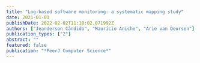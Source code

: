 ```yaml
---
title: "Log-based software monitoring: a systematic mapping study"
date: 2021-01-01
publishDate: 2022-02-02T11:10:02.071992Z
authors: ["Jeanderson Cândido", "Maurı́cio Aniche", "Arie van Deursen"]
publication_types: ["2"]
abstract: ""
featured: false
publication: "*PeerJ Computer Science*"
---
```


